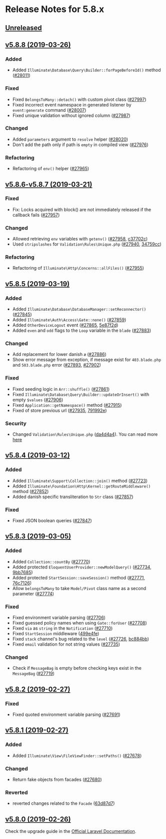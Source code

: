 # Release Notes for 5.8.x

## [Unreleased](https://github.com/laravel/framework/compare/v5.8.8...5.8)


## [v5.8.8 (2019-03-26)](https://github.com/laravel/framework/compare/v5.8.7...v5.8.8)

### Added
- Added `Illuminate\Database\Query\Builder::forPageBeforeId()` method ([#28011](https://github.com/laravel/framework/pull/28011))

### Fixed
- Fixed `BelongsToMany::detach()` with custom pivot class ([#27997](https://github.com/laravel/framework/pull/27997))
- Fixed incorrect event namespace in generated listener by `event:generate` command ([#28007](https://github.com/laravel/framework/pull/28007))
- Fixed unique validation without ignored column ([#27987](https://github.com/laravel/framework/pull/27987))

### Changed
- Added `parameters` argument to `resolve` helper ([#28020](https://github.com/laravel/framework/pull/28020))
- Don't add the path only if path is `empty` in compiled view ([#27976](https://github.com/laravel/framework/pull/27976))

### Refactoring
- Refactoring of `env()` helper ([#27965](https://github.com/laravel/framework/pull/27965))


## [v5.8.6-v5.8.7 (2019-03-21)](https://github.com/laravel/framework/compare/v5.8.5...v5.8.7)

### Fixed
- Fix: Locks acquired with block() are not immediately released if the callback fails ([#27957](https://github.com/laravel/framework/pull/27957))

### Changed
- Allowed retrieving `env` variables with `getenv()` ([#27958](https://github.com/laravel/framework/pull/27958), [c37702c](https://github.com/laravel/framework/commit/c37702cbdedd4e06eba2162d7a1be7d74362e0cf))
- Used `stripslashes` for `Validation\Rules\Unique.php` ([#27940](https://github.com/laravel/framework/pull/27940), [34759cc](https://github.com/laravel/framework/commit/34759cc0e0e63c952d7f8b7580f48144a063c684))

### Refactoring
- Refactoring of `Illuminate\Http\Concerns::allFiles()` ([#27955](https://github.com/laravel/framework/pull/27955))


## [v5.8.5 (2019-03-19)](https://github.com/laravel/framework/compare/v5.8.4...v5.8.5)

### Added
- Added `Illuminate\Database\DatabaseManager::setReconnector()` ([#27845](https://github.com/laravel/framework/pull/27845))
- Added `Illuminate\Auth\Access\Gate::none()` ([#27859](https://github.com/laravel/framework/pull/27859))
- Added `OtherDeviceLogout` event ([#27865](https://github.com/laravel/framework/pull/27865), [5e87f2d](https://github.com/laravel/framework/commit/5e87f2df072ec4a243b6a3a983a753e8ffa5e6bf))
- Added `even` and `odd` flags to the `Loop` variable in the `blade` ([#27883](https://github.com/laravel/framework/pull/27883))

### Changed 
- Add replacement for lower danish `æ` ([#27886](https://github.com/laravel/framework/pull/27886))
- Show error message from exception, if message exist for `403.blade.php` and `503.blade.php` error ([#27893](https://github.com/laravel/framework/pull/27893), [#27902](https://github.com/laravel/framework/pull/27902))

### Fixed
- Fixed seeding logic in `Arr::shuffle()` ([#27861](https://github.com/laravel/framework/pull/27861)) 
- Fixed `Illuminate\Database\Query\Builder::updateOrInsert()` with empty `$values` ([#27906](https://github.com/laravel/framework/pull/27906))
- Fixed `Application::getNamespace()` method ([#27915](https://github.com/laravel/framework/pull/27915))
- Fixed of store previous url ([#27935](https://github.com/laravel/framework/pull/27935), [791992e](https://github.com/laravel/framework/commit/791992e20efdf043ac3c2d989025d48d648821de))

### Security
- Changed `Validation\Rules\Unique.php` ([da4d4a4](https://github.com/laravel/framework/commit/da4d4a468eee174bd619b4a04aab57e419d10ff4)). You can read more [here](https://blog.laravel.com/unique-rule-sql-injection-warning)


## [v5.8.4 (2019-03-12)](https://github.com/laravel/framework/compare/v5.8.3...v5.8.4)

### Added
- Added `Illuminate\Support\Collection::join()` method ([#27723](https://github.com/laravel/framework/pull/27723))
- Added `Illuminate\Foundation\Http\Kernel::getRouteMiddleware()` method ([#27852](https://github.com/laravel/framework/pull/27852))
- Added danish specific transliteration to `Str` class ([#27857](https://github.com/laravel/framework/pull/27857))

### Fixed
- Fixed JSON boolean queries ([#27847](https://github.com/laravel/framework/pull/27847))


## [v5.8.3 (2019-03-05)](https://github.com/laravel/framework/compare/v5.8.2...v5.8.3)

### Added
- Added `Collection::countBy` ([#27770](https://github.com/laravel/framework/pull/27770))
- Added protected `EloquentUserProvider::newModelQuery()` ([#27734](https://github.com/laravel/framework/pull/27734), [9bb7685](https://github.com/laravel/framework/commit/9bb76853403fcb071b9454f1dc0369a8b42c3257))
- Added protected `StartSession::saveSession()` method ([#27771](https://github.com/laravel/framework/pull/27771), [76c7126](https://github.com/laravel/framework/commit/76c7126641e781fa30d819834f07149dda4e01e6))
- Allow `belongsToMany` to take `Model/Pivot` class name as a second parameter ([#27774](https://github.com/laravel/framework/pull/27774))

### Fixed
- Fixed environment variable parsing ([#27706](https://github.com/laravel/framework/pull/27706))
- Fixed guessed policy names when using `Gate::forUser` ([#27708](https://github.com/laravel/framework/pull/27708))
- Fixed `via` as `string` in the `Notification` ([#27710](https://github.com/laravel/framework/pull/27710))
- Fixed `StartSession` middleware ([499e4fe](https://github.com/laravel/framework/commit/499e4fefefc4f8c0fe6377297b575054ec1d476f))
- Fixed `stack` channel's bug related to the `level` ([#27726](https://github.com/laravel/framework/pull/27726), [bc884bb](https://github.com/laravel/framework/commit/bc884bb30e3dc12545ab63cea1f5a74b33dab59c))
- Fixed `email` validation for not string values ([#27735](https://github.com/laravel/framework/pull/27735))

### Changed
- Check if `MessageBag` is empty before checking keys exist in the `MessageBag` ([#27719](https://github.com/laravel/framework/pull/27719))


## [v5.8.2 (2019-02-27)](https://github.com/laravel/framework/compare/v5.8.1...v5.8.2)

### Fixed
- Fixed quoted environment variable parsing ([#27691](https://github.com/laravel/framework/pull/27691))


## [v5.8.1 (2019-02-27)](https://github.com/laravel/framework/compare/v5.8.0...v5.8.1)

### Added
- Added `Illuminate\View\FileViewFinder::setPaths()` ([#27678](https://github.com/laravel/framework/pull/27678))

### Changed
- Return fake objects from facades ([#27680](https://github.com/laravel/framework/pull/27680))

### Reverted
- reverted changes related to the `Facade` ([63d87d7](https://github.com/laravel/framework/commit/63d87d78e08cc502947f07ebbfa4993955339c5a))


## [v5.8.0 (2019-02-26)](https://github.com/laravel/framework/compare/5.7...v5.8.0)

Check the upgrade guide in the [Official Laravel Documentation](https://laravel.com/docs/5.8/upgrade).
